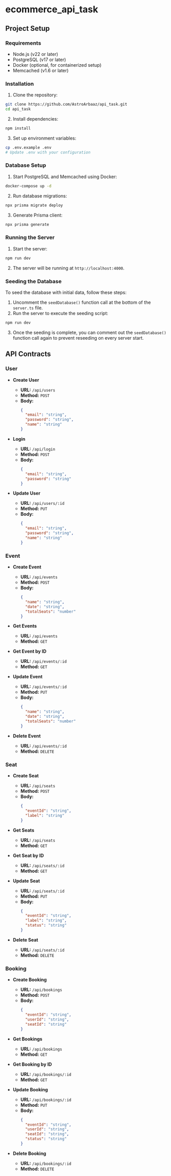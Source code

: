 # ecommerce_api_task
## Project Setup

### Requirements
- Node.js (v22 or later)
- PostgreSQL (v17 or later)
- Docker (optional, for containerized setup)
- Memcached (v1.6 or later)

### Installation
1. Clone the repository:
  ```sh
  git clone https://github.com/AstroArbaaz/api_task.git
  cd api_task
  ```

2. Install dependencies:
  ```sh
  npm install
  ```

3. Set up environment variables:
  ```sh
  cp .env.example .env
  # Update .env with your configuration
  ```

### Database Setup
1. Start PostgreSQL and Memcached using Docker:
  ```sh
  docker-compose up -d
  ```

2. Run database migrations:
  ```sh
  npx prisma migrate deploy
  ```

3. Generate Prisma client:
  ```sh
  npx prisma generate
  ```

### Running the Server
1. Start the server:
  ```sh
  npm run dev
  ```

2. The server will be running at `http://localhost:4000`.

### Seeding the Database

To seed the database with initial data, follow these steps:

1. Uncomment the `seedDatabase()` function call at the bottom of the `server.ts` file.
2. Run the server to execute the seeding script:
  ```bash
  npm run dev
  ```
3. Once the seeding is complete, you can comment out the `seedDatabase()` function call again to prevent reseeding on every server start.


## API Contracts

### User
- **Create User**
  - **URL:** `/api/users`
  - **Method:** `POST`
  - **Body:**
    ```json
    {
      "email": "string",
      "password": "string",
      "name": "string"
    }
    ```

- **Login**
  - **URL:** `/api/login`
  - **Method:** `POST`
  - **Body:**
    ```json
    {
      "email": "string",
      "password": "string"
    }
    ```

- **Update User**
  - **URL:** `/api/users/:id`
  - **Method:** `PUT`
  - **Body:**
    ```json
    {
      "email": "string",
      "password": "string",
      "name": "string"
    }
    ```

### Event
- **Create Event**
  - **URL:** `/api/events`
  - **Method:** `POST`
  - **Body:**
    ```json
    {
      "name": "string",
      "date": "string",
      "totalSeats": "number"
    }
    ```

- **Get Events**
  - **URL:** `/api/events`
  - **Method:** `GET`

- **Get Event by ID**
  - **URL:** `/api/events/:id`
  - **Method:** `GET`

- **Update Event**
  - **URL:** `/api/events/:id`
  - **Method:** `PUT`
  - **Body:**
    ```json
    {
      "name": "string",
      "date": "string",
      "totalSeats": "number"
    }
    ```

- **Delete Event**
  - **URL:** `/api/events/:id`
  - **Method:** `DELETE`

### Seat
- **Create Seat**
  - **URL:** `/api/seats`
  - **Method:** `POST`
  - **Body:**
    ```json
    {
      "eventId": "string",
      "label": "string"
    }
    ```

- **Get Seats**
  - **URL:** `/api/seats`
  - **Method:** `GET`

- **Get Seat by ID**
  - **URL:** `/api/seats/:id`
  - **Method:** `GET`

- **Update Seat**
  - **URL:** `/api/seats/:id`
  - **Method:** `PUT`
  - **Body:**
    ```json
    {
      "eventId": "string",
      "label": "string",
      "status": "string"
    }
    ```

- **Delete Seat**
  - **URL:** `/api/seats/:id`
  - **Method:** `DELETE`

### Booking
- **Create Booking**
  - **URL:** `/api/bookings`
  - **Method:** `POST`
  - **Body:**
    ```json
    {
      "eventId": "string",
      "userId": "string",
      "seatId": "string"
    }
    ```

- **Get Bookings**
  - **URL:** `/api/bookings`
  - **Method:** `GET`

- **Get Booking by ID**
  - **URL:** `/api/bookings/:id`
  - **Method:** `GET`

- **Update Booking**
  - **URL:** `/api/bookings/:id`
  - **Method:** `PUT`
  - **Body:**
    ```json
    {
      "eventId": "string",
      "userId": "string",
      "seatId": "string",
      "status": "string"
    }
    ```

- **Delete Booking**
  - **URL:** `/api/bookings/:id`
  - **Method:** `DELETE`
